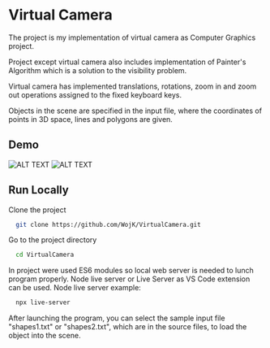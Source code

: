 # Virtual Camera

The project is my implementation of virtual camera as Computer Graphics project.

Project except virtual camera also includes implementation of Painter's Algorithm which is a solution to the visibility problem.

Virtual camera has implemented translations, rotations, zoom in and zoom out operations assigned to the fixed keyboard keys.

Objects in the scene are specified in the input file, where the coordinates of points in 3D space, lines and polygons are given.

## Demo

![ALT TEXT](https://github.com/WojK/VirtualCamera/gifs_readme/virtualcamera1.giv)
![ALT TEXT](https://github.com/WojK/VirtualCamera/gifs_readme/virtualcamera2.giv)

## Run Locally

Clone the project

```bash
  git clone https://github.com/WojK/VirtualCamera.git
```

Go to the project directory

```bash
  cd VirtualCamera
```

In project were used ES6 modules so local web server is needed to lunch program properly.
Node live server or Live Server as VS Code extension can be used.
Node live server example:

```bash
  npx live-server
```

After launching the program, you can select the sample input file "shapes1.txt" or "shapes2.txt", which are in the source files, to load the object into the scene.

